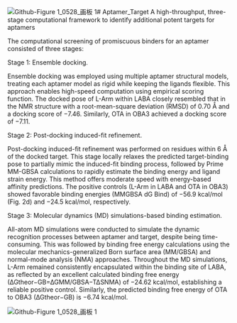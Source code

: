 ![Github-Figure 1_0528_画板 1](https://github.com/AptaTarget/Aptamer_Target/assets/174264362/c37e2773-5300-4568-8af0-d7da962694cb)# Aptamer_Target
A high-throughput, three-stage computational framework to identify additional potent targets for aptamers

The computational screening of promiscuous binders for an aptamer consisted of three stages:

Stage 1: Ensemble docking.

Ensemble docking was employed using multiple aptamer structural models, treating each aptamer model as rigid while keeping the ligands flexible. This approach enables high-speed computation using empirical scoring function. The docked pose of L-Arm within LABA closely resembled that in the NMR structure with a root-mean-square deviation (RMSD) of 0.70 Å and a docking score of −7.46. Similarly, OTA in OBA3 achieved a docking score of −7.11.

Stage 2: Post-docking induced-fit refinement.

Post-docking induced-fit refinement was performed on residues within 6 Å of the docked target. This stage locally relaxes the predicted target-binding pose to partially mimic the induced-fit binding process, followed by Prime MM-GBSA calculations to rapidly estimate the binding energy and ligand strain energy. This method offers moderate speed with energy-based affinity predictions. The positive controls (L-Arm in LABA and OTA in OBA3) showed favorable binding energies (MMGBSA dG Bind) of −56.9 kcal/mol (Fig. 2d) and −24.5 kcal/mol, respectively.

Stage 3: Molecular dynamics (MD) simulations-based binding estimation.

All-atom MD simulations were conducted to simulate the dynamic recognition processes between aptamer and target, despite being time-consuming. This was followed by binding free energy calculations using the molecular mechanics-generalized Born surface area (MM/GBSA) and normal-mode analysis (NMA) approaches. Throughout the MD simulations, L-Arm remained consistently encapsulated within the binding site of LABA, as reflected by an excellent calculated binding free energy (∆Gtheor−GB=∆GMM/GBSA−T∆SNMA) of −24.62 kcal/mol, establishing a reliable positive control. Similarly, the predicted binding free energy of OTA to OBA3 (∆Gtheor−GB) is −6.74 kcal/mol.


![Github-Figure 1_0528_画板 1](https://github.com/AptaTarget/Aptamer_Target/assets/174264362/4cd7ce3b-3c60-43ff-9d62-6145fee4c5cb)
